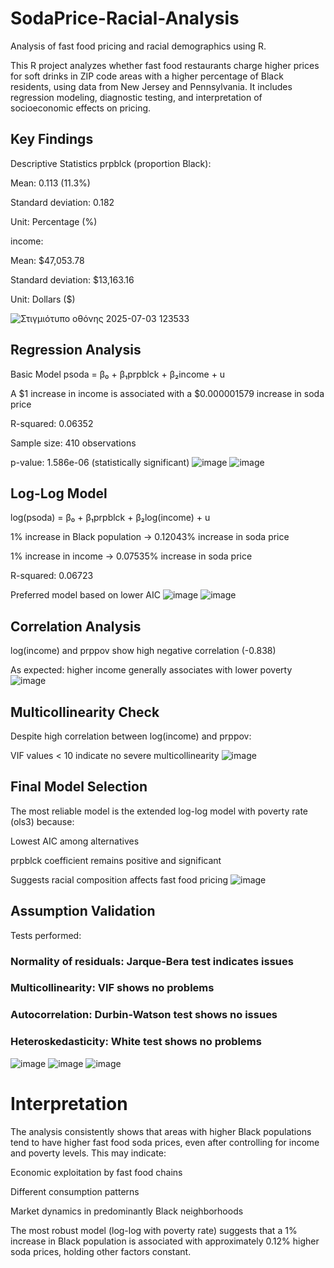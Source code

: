 # SodaPrice-Racial-Analysis
Analysis of fast food pricing and racial demographics using R.

This R project analyzes whether fast food restaurants charge higher prices for soft drinks in ZIP code areas with a higher percentage of Black residents, using data from New Jersey and Pennsylvania. It includes regression modeling, diagnostic testing, and interpretation of socioeconomic effects on pricing.

## Key Findings
Descriptive Statistics 
prpblck (proportion Black):

Mean: 0.113 (11.3%)

Standard deviation: 0.182

Unit: Percentage (%)

income:

Mean: $47,053.78

Standard deviation: $13,163.16

Unit: Dollars ($)


![Στιγμιότυπο οθόνης 2025-07-03 123533](https://github.com/user-attachments/assets/9ca914cc-043b-42ba-beff-f30508f6667a)


## Regression Analysis
Basic Model 
psoda = β₀ + β₁prpblck + β₂income + u

A $1 increase in income is associated with a $0.000001579 increase in soda price

R-squared: 0.06352

Sample size: 410 observations

p-value: 1.586e-06 (statistically significant)
![image](https://github.com/user-attachments/assets/e9a8f15a-22e6-4e1a-9d2a-4b80e8924098)
![image](https://github.com/user-attachments/assets/6cec927e-a655-4a5c-92dd-8d7d0b3ba2de)

## Log-Log Model 
log(psoda) = β₀ + β₁prpblck + β₂log(income) + u

1% increase in Black population → 0.12043% increase in soda price

1% increase in income → 0.07535% increase in soda price

R-squared: 0.06723

Preferred model based on lower AIC
![image](https://github.com/user-attachments/assets/e791f3e5-6791-4fb3-89aa-0c37b505bf4b)
![image](https://github.com/user-attachments/assets/a305c8ee-e60c-485b-8ff5-2bb5eae7e8ec)

## Correlation Analysis 
log(income) and prppov show high negative correlation (-0.838)

As expected: higher income generally associates with lower poverty
![image](https://github.com/user-attachments/assets/4fd06d22-1ef5-4178-9b8e-8060f2f59284)

## Multicollinearity Check 
Despite high correlation between log(income) and prppov:

VIF values < 10 indicate no severe multicollinearity
![image](https://github.com/user-attachments/assets/6574422f-4006-4c6f-90c2-d43db01a786b)

## Final Model Selection 
The most reliable model is the extended log-log model with poverty rate (ols3) because:

Lowest AIC among alternatives

prpblck coefficient remains positive and significant

Suggests racial composition affects fast food pricing
![image](https://github.com/user-attachments/assets/7db81a84-5b7c-4c22-a98a-b9aa7fc28909)

## Assumption Validation 
Tests performed:
### Normality of residuals: Jarque-Bera test indicates issues
### Multicollinearity: VIF shows no problems
### Autocorrelation: Durbin-Watson test shows no issues
### Heteroskedasticity: White test shows no problems
![image](https://github.com/user-attachments/assets/dd470f32-c68d-444e-a362-be6112fd1106)
![image](https://github.com/user-attachments/assets/4051d812-e28f-4ca6-aafe-02a8d6e3dbb3)
![image](https://github.com/user-attachments/assets/1855f7f6-8e7c-43d6-928e-a0d5b937492c)

# Interpretation
The analysis consistently shows that areas with higher Black populations tend to have higher fast food soda prices, even after controlling for income and poverty levels. This may indicate:

Economic exploitation by fast food chains

Different consumption patterns

Market dynamics in predominantly Black neighborhoods

The most robust model (log-log with poverty rate) suggests that a 1% increase in Black population is associated with approximately 0.12% higher soda prices, holding other factors constant.
